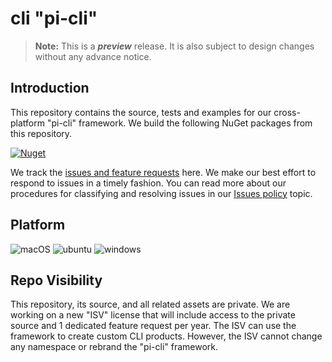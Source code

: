 # cli "pi-cli"

> **Note:** This is a ***preview*** release. It is also subject to design changes without any advance notice.

## Introduction

This repository contains the source, tests and examples for our cross-platform "pi-cli" framework. We build the following NuGet packages from this repository.

[![Nuget](https://img.shields.io/nuget/vpre/PerpetualIntelligence.Cli?label=PerpetualIntelligence.Cli)](https://www.nuget.org/packages/PerpetualIntelligence.Cli)

We track the [issues and feature requests](https://github.com/perpetualintelligence/requests) here. We make our best effort to respond to issues in a timely fashion. You can read more about our procedures for classifying and resolving issues in our [Issues policy](https://terms.perpetualintelligence.com/articles/issues-policy.html) topic.

## Platform

![macOS](https://img.shields.io/badge/macOS-Catalina%2010.15-blue?style=flat-square&logo=macos)
![ubuntu](https://img.shields.io/badge/linux-ubuntu--20.04-blue?style=flat-square&logo=ubuntu)
![windows](https://img.shields.io/badge/windows-2019-blue?style=flat-square&logo=windows)

## Repo Visibility

This repository, its source, and all related assets are private. We are working on a new "ISV" license that will include access to the private source and 1 dedicated feature request per year. The ISV can use the framework to create custom CLI products. However, the ISV cannot change any namespace or rebrand the "pi-cli" framework.
